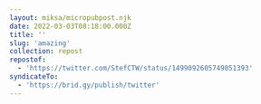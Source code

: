 ```yaml
---
layout: miksa/micropubpost.njk
date: 2022-03-03T08:18:00.000Z
title: ''
slug: 'amazing'
collection: repost
repostof:
  - 'https://twitter.com/StefCTW/status/1499092605749051393'
syndicateTo:
  - 'https://brid.gy/publish/twitter'
---
```

